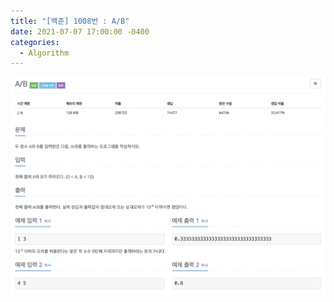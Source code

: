 ```yaml
---
title: "[백준] 1008번 : A/B"
date: 2021-07-07 17:00:00 -0400
categories: 
  - Algorithm
---
```


![백준_1008번](https://github.com/idkim97/idkim97.github.io/blob/master/img/1008.jpg?raw=true)
